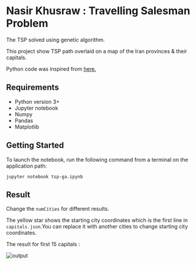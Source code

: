 # Nasir Khusraw : Travelling Salesman Problem

The TSP solved using genetic algorithm.

This project show TSP path overlaid on a map of the Iran provinces & their capitals.

Python code was inspired from [here.](https://towardsdatascience.com/evolution-of-a-salesman-a-complete-genetic-algorithm-tutorial-for-python-6fe5d2b3ca35)

## Requirements

- Python version 3+
- Jupyter notebook
- Numpy
- Pandas
- Matplotlib

## Getting Started

To launch the notebook, run the following command from a terminal on the application path:

    jupyter notebook tsp-ga.ipynb

## Result

Change the `numCities` for different results.

The yellow star shows the starting city coordinates which is the first line in `capitals.json`.You can replace it with another cities to change starting city coordinates.

The result for first 15 capitals :

![output](https://user-images.githubusercontent.com/57140027/147880501-ddd12296-b9ea-4987-865a-70297b45fd43.png)
